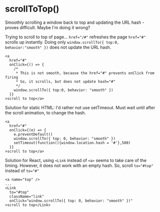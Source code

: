 # scrollToTop\(\)

Smoothly scrolling a window back to top and updating the URL hash - proves difficult. Maybe I'm doing it wrong?

Trying to scroll to top of page... `href="/#"` refreshes the page `href="#"` scrolls up instantly. Doing only `window.scrollTo({ top:0, behavior:"smooth" })` does not update the URL hash.

```text
<a
  href="#"
  onClick={() => {
    /*
     * This is not smooth, because the href="#" prevents onClick from firing
     * So, it scrolls, but does not update hash="#"
     */
    window.scrollTo({ top:0, behavior: "smooth" })
  }}
>scroll to top</a>
```

Solution for static HTML: I'd rather not use setTimeout. Must wait until after the scroll animation, to change the hash.

```text
<a
  href="#"
  onClick={(e) => {
    e.preventDefault()
    window.scrollTo({ top: 0, behavior: "smooth" })
    setTimeout(function(){window.location.hash = '#'},500)
  }}
>scroll to top</a>
```

Solution for React, using `<Link` instead of `<a>` seems to take care of the timing. However, it does not work with an empty hash. So, scroll `to="#top"` instead of `to="#"`

```text
<a name="top" />
...
<Link
  to="#top"
  className="link"
  onClick="window.scrollTo({ top: 0, behavior: "smooth" })"
>scroll to top</Link>
```

